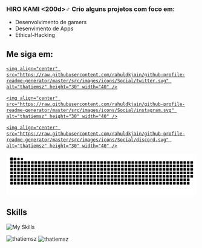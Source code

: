 ### HIRO KAMI <200d>♂️ Crio alguns projetos com foco em:
- Desenvolvimento de gamers
- Desenvimento de Apps
- Ethical-Hacking
## Me siga em:
<p align="left">

  <a href="https://twitter.com/FoxWaynne" target="blank">

    <img align="center" src="https://raw.githubusercontent.com/rahuldkjain/github-profile-readme-generator/master/src/images/icons/Social/twitter.svg" alt="thatiemsz" height="30" width="40" />

  </a>

</p>

<p align="left">

  <a href="https://instagram.com/foxwaynne" target="blank">

    <img align="center" src="https://raw.githubusercontent.com/rahuldkjain/github-profile-readme-generator/master/src/images/icons/Social/instagram.svg" alt="thatiemsz" height="30" width="40" />

  </a>

</p>

<p align="left">

  <a href="https://discord.gg/xacC4ax5vn" target="blank">

    <img align="center" src="https://raw.githubusercontent.com/rahuldkjain/github-profile-readme-generator/master/src/images/icons/Social/discord.svg" alt="thatiemsz" height="30" width="40" />

  </a>

</p>



![Snake animation of GitHub contribution stats](https://raw.githubusercontent.com/ThaTiemsz/ThaTiemsz/output/snake.svg)



## Skills

![My Skills](https://skillicons.dev/icons?i=nodejs,javascript,python,html,css,git,linux)



<p>

  <img align="left" src="https://github-readme-stats.vercel.app/api/top-langs?username=thatiemsz&show_icons=true&locale=en&layout=compact&theme=radical" alt="thatiemsz" />

  &nbsp;<img align="center" src="https://github-readme-stats.vercel.app/api?username=thatiemsz&show_icons=true&locale=en&theme=radical" alt="thatiemsz" />

</p>
